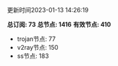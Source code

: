 更新时间2023-01-13 14:26:19

**总订阅: 73**
**总节点: 1416**
**有效节点: 410**
- trojan节点: 77
- v2ray节点: 150
- ss节点: 183
